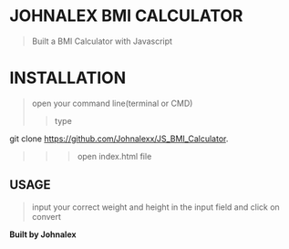 # JOHNALEX BMI CALCULATOR
> Built a BMI Calculator with Javascript

# INSTALLATION
> open your command line(terminal or CMD)
>> type 

git clone https://github.com/Johnalexx/JS_BMI_Calculator.
>>> open index.html file

## USAGE
> input your correct weight and height in the input field and click on convert

**Built by Johnalex**